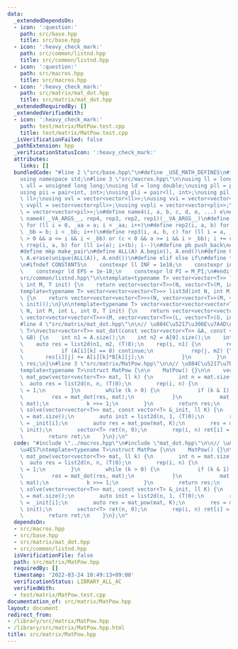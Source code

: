 ```yaml
---
data:
  _extendedDependsOn:
  - icon: ':question:'
    path: src/base.hpp
    title: src/base.hpp
  - icon: ':heavy_check_mark:'
    path: src/common/listnd.hpp
    title: src/common/listnd.hpp
  - icon: ':question:'
    path: src/macros.hpp
    title: src/macros.hpp
  - icon: ':heavy_check_mark:'
    path: src/matrix/mat_dot.hpp
    title: src/matrix/mat_dot.hpp
  _extendedRequiredBy: []
  _extendedVerifiedWith:
  - icon: ':heavy_check_mark:'
    path: test/matrix/MatPow.test.cpp
    title: test/matrix/MatPow.test.cpp
  _isVerificationFailed: false
  _pathExtension: hpp
  _verificationStatusIcon: ':heavy_check_mark:'
  attributes:
    links: []
  bundledCode: "#line 2 \"src/base.hpp\"\n#define _USE_MATH_DEFINES\n#include <bits/stdc++.h>\n\
    using namespace std;\n#line 3 \"src/macros.hpp\"\n\nusing ll = long long;\nusing\
    \ ull = unsigned long long;\nusing ld = long double;\nusing pll = pair<ll, ll>;\n\
    using pii = pair<int, int>;\nusing pli = pair<ll, int>;\nusing pil = pair<int,\
    \ ll>;\nusing vvl = vector<vector<ll>>;\nusing vvi = vector<vector<int>>;\nusing\
    \ vvpll = vector<vector<pll>>;\nusing vvpli = vector<vector<pli>>;\nusing vvpil\
    \ = vector<vector<pil>>;\n#define name4(i, a, b, c, d, e, ...) e\n#define rep(...)\
    \ name4(__VA_ARGS__, rep4, rep3, rep2, rep1)(__VA_ARGS__)\n#define rep1(i, a)\
    \ for (ll i = 0, _aa = a; i < _aa; i++)\n#define rep2(i, a, b) for (ll i = a,\
    \ _bb = b; i < _bb; i++)\n#define rep3(i, a, b, c) for (ll i = a, _bb = b; (c\
    \ > 0 && a <= i && i < _bb) or (c < 0 && a >= i && i > _bb); i += c)\n#define\
    \ rrep(i, a, b) for (ll i=(a); i>(b); i--)\n#define pb push_back\n#define eb emplace_back\n\
    #define mkp make_pair\n#define ALL(A) A.begin(), A.end()\n#define UNIQUE(A) sort(ALL(A)),\
    \ A.erase(unique(ALL(A)), A.end())\n#define elif else if\n#define tostr to_string\n\
    \n#ifndef CONSTANTS\n    constexpr ll INF = 1e18;\n    constexpr int MOD = 1000000007;\n\
    \    constexpr ld EPS = 1e-10;\n    constexpr ld PI = M_PI;\n#endif\n#line 3 \"\
    src/common/listnd.hpp\"\n\ntemplate<typename T> vector<vector<T>> list2d(int N,\
    \ int M, T init) {\n    return vector<vector<T>>(N, vector<T>(M, init));\n}\n\n\
    template<typename T> vector<vector<vector<T>>> list3d(int N, int M, int L, T init)\
    \ {\n    return vector<vector<vector<T>>>(N, vector<vector<T>>(M, vector<T>(L,\
    \ init)));\n}\n\ntemplate<typename T> vector<vector<vector<vector<T>>>> list4d(int\
    \ N, int M, int L, int O, T init) {\n    return vector<vector<vector<vector<T>>>>(N,\
    \ vector<vector<vector<T>>>(M, vector<vector<T>>(L, vector<T>(O, init))));\n}\n\
    #line 4 \"src/matrix/mat_dot.hpp\"\n\n// \u884C\u5217\u306E\u7A4D\ntemplate<typename\
    \ T>\nvector<vector<T>> mat_dot(const vector<vector<T>> &A, const vector<vector<T>>\
    \ &B) {\n    int n1 = A.size();\n    int n2 = A[0].size();\n    int m2 = B[0].size();\n\
    \    auto res = list2d(n1, m2, (T)0);\n    rep(i, n1) {\n        rep(k, n2) {\n\
    \            if (A[i][k] == 0) continue;\n            rep(j, m2) {\n         \
    \       res[i][j] += A[i][k]*B[k][j];\n            }\n        }\n    }\n    return\
    \ res;\n}\n#line 3 \"src/matrix/MatPow.hpp\"\n\n// \u884C\u5217\u7D2F\u4E57\n\
    template<typename T>\nstruct MatPow {\n\n    MatPow() {}\n\n    vector<vector<T>>\
    \ mat_pow(vector<vector<T>> mat, ll k) {\n        int n = mat.size();\n      \
    \  auto res = list2d(n, n, (T)0);\n        rep(i, n) {\n            res[i][i]\
    \ = 1;\n        }\n        while (k > 0) {\n            if (k & 1) {\n       \
    \         res = mat_dot(res, mat);\n            }\n            mat = mat_dot(mat,\
    \ mat);\n            k >>= 1;\n        }\n        return res;\n    }\n\n    vector<T>\
    \ solve(vector<vector<T>> mat, const vector<T> &_init, ll K) {\n        int n\
    \ = mat.size();\n        auto init = list2d(n, 1, (T)0);\n        rep(i, n) init[i][0]\
    \ = _init[i];\n        auto res = mat_pow(mat, K);\n        res = mat_dot(res,\
    \ init);\n        vector<T> ret(n, 0);\n        rep(i, n) ret[i] = res[i][0];\n\
    \        return ret;\n    }\n};\n"
  code: "#include \"../macros.hpp\"\n#include \"mat_dot.hpp\"\n\n// \u884C\u5217\u7D2F\
    \u4E57\ntemplate<typename T>\nstruct MatPow {\n\n    MatPow() {}\n\n    vector<vector<T>>\
    \ mat_pow(vector<vector<T>> mat, ll k) {\n        int n = mat.size();\n      \
    \  auto res = list2d(n, n, (T)0);\n        rep(i, n) {\n            res[i][i]\
    \ = 1;\n        }\n        while (k > 0) {\n            if (k & 1) {\n       \
    \         res = mat_dot(res, mat);\n            }\n            mat = mat_dot(mat,\
    \ mat);\n            k >>= 1;\n        }\n        return res;\n    }\n\n    vector<T>\
    \ solve(vector<vector<T>> mat, const vector<T> &_init, ll K) {\n        int n\
    \ = mat.size();\n        auto init = list2d(n, 1, (T)0);\n        rep(i, n) init[i][0]\
    \ = _init[i];\n        auto res = mat_pow(mat, K);\n        res = mat_dot(res,\
    \ init);\n        vector<T> ret(n, 0);\n        rep(i, n) ret[i] = res[i][0];\n\
    \        return ret;\n    }\n};\n"
  dependsOn:
  - src/macros.hpp
  - src/base.hpp
  - src/matrix/mat_dot.hpp
  - src/common/listnd.hpp
  isVerificationFile: false
  path: src/matrix/MatPow.hpp
  requiredBy: []
  timestamp: '2022-03-24 10:49:13+09:00'
  verificationStatus: LIBRARY_ALL_AC
  verifiedWith:
  - test/matrix/MatPow.test.cpp
documentation_of: src/matrix/MatPow.hpp
layout: document
redirect_from:
- /library/src/matrix/MatPow.hpp
- /library/src/matrix/MatPow.hpp.html
title: src/matrix/MatPow.hpp
---
```

